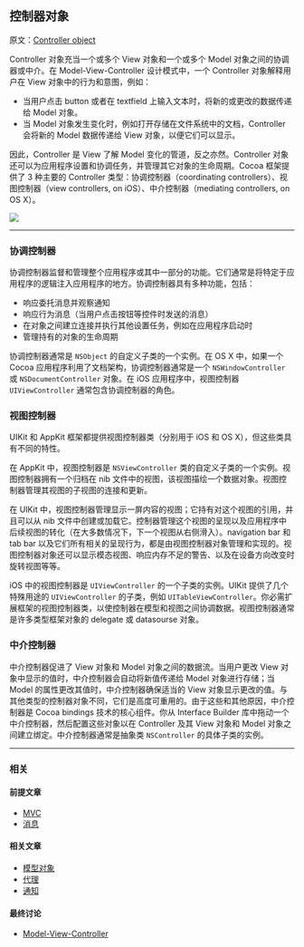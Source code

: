 ## 控制器对象

原文：[Controller object](https://developer.apple.com/library/archive/documentation/General/Conceptual/DevPedia-CocoaCore/ControllerObject.html#//apple_ref/doc/uid/TP40008195-CH11-SW1)

Controller 对象充当一个或多个 View 对象和一个或多个 Model 对象之间的协调器或中介。在 Model-View-Controller 设计模式中，一个 Controller 对象解释用户在 View 对象中的行为和意图，例如：

* 当用户点击 button 或者在 textfield 上输入文本时，将新的或更改的数据传递给 Model 对象。
* 当 Model 对象发生变化时，例如打开存储在文件系统中的文档，Controller 会将新的 Model 数据传递给 View 对象，以便它们可以显示。

因此，Controller 是 View 了解 Model 变化的管道，反之亦然。Controller 对象还可以为应用程序设置和协调任务，并管理其它对象的生命周期。Cocoa 框架提供了 3 种主要的 Controller 类型：协调控制器（coordinating controllers）、视图控制器（view controllers, on iOS）、中介控制器（mediating controllers, on OS X）。

![](https://gitee.com/junteng/images/raw/master/img/20220113123650.png)

---

### 协调控制器

协调控制器监督和管理整个应用程序或其中一部分的功能。它们通常是将特定于应用程序的逻辑注入应用程序的地方。协调控制器具有多种功能，包括：

* 响应委托消息并观察通知
* 响应行为消息（当用户点击按钮等控件时发送的消息）
* 在对象之间建立连接并执行其他设置任务，例如在应用程序启动时
* 管理持有的对象的生命周期

协调控制器通常是 `NSObject` 的自定义子类的一个实例。在 OS X 中，如果一个 Cocoa 应用程序利用了文档架构，协调控制器通常是一个 `NSWindowController` 或 `NSDocumentController` 对象。在 iOS 应用程序中，视图控制器 `UIViewController` 通常包含协调控制器的角色。

### 视图控制器

UIKit 和 AppKit 框架都提供视图控制器类（分别用于 iOS 和 OS X），但这些类具有不同的特性。

在 AppKit 中，视图控制器是 `NSViewController` 类的自定义子类的一个实例。视图控制器拥有一个归档在 nib 文件中的视图，该视图描绘一个数据对象。视图控制器管理其视图的子视图的连接和更新。

在 UIKit 中，视图控制器管理显示一屏内容的视图；它持有对这个视图的引用，并且可以从 nib 文件中创建或加载它。控制器管理这个视图的呈现以及应用程序中后续视图的转化（在大多数情况下，下一个视图从右侧滑入）。navigation bar 和 tab bar 以及它们所有相关的呈现行为，都是由视图控制器对象管理和实现的。视图控制器对象还可以显示模态视图、响应内存不足的警告、以及在设备方向改变时旋转视图等等。

iOS 中的视图控制器是 `UIViewController` 的一个子类的实例。UIKit 提供了几个特殊用途的 `UIViewController` 的子类，例如 `UITableViewController`。你必需扩展框架的视图控制器类，以使控制器在模型和视图之间协调数据。视图控制器通常是许多类型框架对象的 delegate 或 datasourse 对象。

### 中介控制器

中介控制器促进了 View 对象和 Model 对象之间的数据流。当用户更改 View 对象中显示的值时，中介控制器会自动将新值传递给 Model 对象进行存储；当 Model 的属性更改其值时，中介控制器确保适当的 View 对象显示更改的值。与其他类型的控制器对象不同，它们是高度可重用的。由于这些和其他原因，中介控制器是 Cocoa bindings 技术的核心组件。你从 Interface Builder 库中拖动一个中介控制器，然后配置这些对象以在 Controller 及其 View 对象和 Model 对象之间建立绑定。中介控制器通常是抽象类 `NSController` 的具体子类的实例。

---

### 相关

#### 前提文章

- [MVC](https://github.com/teney97/iOS-CocoaCoreCompetencies-Chinese/blob/main/Content/MVC.md)
- [消息](https://github.com/teney97/iOS-CocoaCoreCompetencies-Chinese/blob/main/Content/消息.md)

#### 相关文章

- [模型对象](https://github.com/teney97/iOS-CocoaCoreCompetencies-Chinese/blob/main/Content/模型对象.md)
- [代理](https://github.com/teney97/iOS-CocoaCoreCompetencies-Chinese/blob/main/Content/代理.md)
- [通知](https://github.com/teney97/iOS-CocoaCoreCompetencies-Chinese/blob/main/Content/通知.md)

#### 最终讨论

* [Model-View-Controller](https://developer.apple.com/library/archive/documentation/General/Conceptual/CocoaEncyclopedia/Model-View-Controller/Model-View-Controller.html#//apple_ref/doc/uid/TP40010810-CH14)













